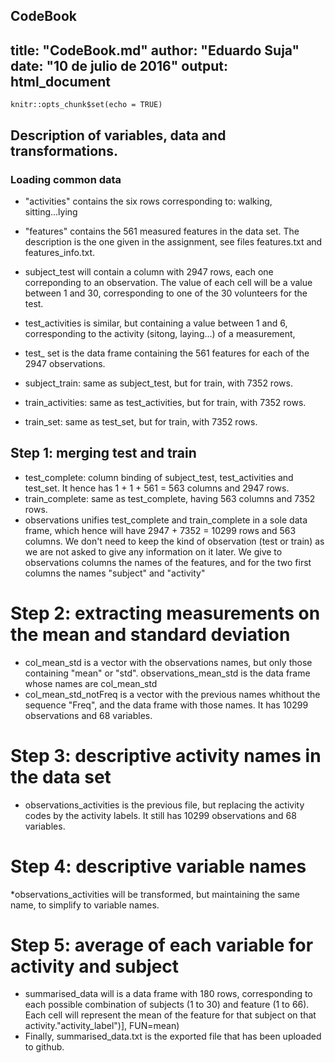 CodeBook
--
title: "CodeBook.md"
author: "Eduardo Suja"
date: "10 de julio de 2016"
output: html_document
---

```{r setup, include=FALSE}
knitr::opts_chunk$set(echo = TRUE)
```

## Description of variables, data and transformations.
### Loading common data
* "activities" contains the six rows corresponding to: walking, sitting...lying
* "features" contains the 561 measured features in the data set. The description is the one given in the assignment, see files features.txt and features_info.txt.

* subject_test will contain a column with 2947 rows, each one correponding to an observation. The value of each cell will be a value between 1 and 30, corresponding to one of the 30 volunteers for the test.
* test_activities is similar, but containing a value between 1 and 6, corresponding to the activity (sitong, laying...) of a measurement,
* test_ set is the data frame containing the 561 features for each of the 2947 observations.

* subject_train: same as subject_test, but for train, with 7352 rows.
* train_activities: same as test_activities, but for train, with 7352 rows.
* train_set: same as test_set, but for train, with 7352 rows.

## Step 1: merging test and train
* test_complete: column binding of subject_test, test_activities and test_set. It hence has 1 + 1 + 561 = 563 columns and 2947 rows.
* train_complete: same as test_complete, having 563 columns and 7352 rows.
* observations unifies test_complete and train_complete in a sole data frame, which hence will have 2947 + 7352 = 10299 rows and 563 columns. We don't need to keep the kind of observation (test or train) as we are not asked to give any information on it later.
We give to observations columns the names of the features, and for the two first columns the names "subject" and "activity"

# Step 2: extracting measurements on the mean and standard deviation
* col_mean_std is a vector with the observations names, but only those containing "mean" or "std". observations_mean_std is the data frame whose names are col_mean_std
* col_mean_std_notFreq  is a vector with the previous names whithout the sequence "Freq", and the data frame with those names. It has 10299 observations and 68 variables.

# Step 3: descriptive activity names in the data set
* observations_activities is the previous file, but replacing the activity codes by the activity labels.  It still has 10299 observations and 68 variables.

# Step 4: descriptive variable names
*observations_activities will be transformed, but maintaining the same name, to simplify to variable names.

# Step 5: average of each variable for activity and subject
* summarised_data will is a data frame with 180 rows, corresponding to each possible combination of subjects (1 to 30) and feature (1 to 66). Each cell will represent the mean of the feature for that subject on that activity."activity_label")], FUN=mean)
* Finally, summarised_data.txt is the exported file that has been uploaded to github.
